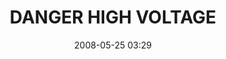 ---
title: "DANGER HIGH VOLTAGE"
date: 2008-05-25 03:29
picture: /assets/content/camera-roll/2008/05/2008-05-25-danger-high-voltage/recon-3-023.jpg
thumbnail: /assets/content/camera-roll/2008/05/2008-05-25-danger-high-voltage/recon-3-023-thumbnail.jpg
type: picture
tags:
  - photograph
  - Nicollet Island
  - sign
  - Recon 3
---
